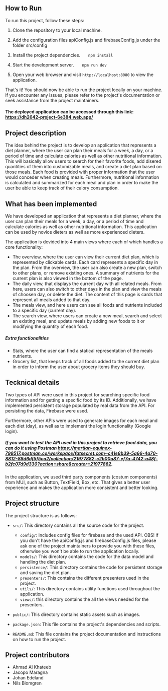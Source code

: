 ## How to Run

To run this project, follow these steps:

1. Clone the repository to your local machine.

2. Add the configuration files apiConfig.js and firebaseConfig.js under the folder src/config

3. Install the project dependencies.
   `   npm install`

4. Start the development server.
   `   npm run dev`

5. Open your web browser and visit `http://localhost:8080` to view the application.

That's it! You should now be able to run the project locally on your machine. If you encounter any issues, please refer to the project's documentation or seek assistance from the project maintainers.

#### The deployed application can be accessed through this link: https://dh2642-project-6e384.web.app/

## Project description

The idea behind the project is to develop an application that represents a diet planner, where the user can plan their meals for a week, a day, or a period of time and calculate calories as well as other nutritional information. This will basically allow users to search for their favorite foods, add disered quantities of them into customizable meals, and create a diet plan based on those meals. Each food is provided with proper information that the user would conceder when creating meals. Furthermore, nutritional information is calculated and summarized for each meal and plan in order to make the user be able to keep track of their calory consumption.

## What has been implemented

We have developed an application that represents a diet planner, where the user can plan their meals for a week, a day, or a period of time and calculate calories as well as other nutritional information. This application can be used by novice dieters as well as more experienced dieters.

The application is devided into 4 main views where each of which handles a core functionality:

- The overview, where the user can view their current diet plan, which is represented by clickable cards. Each card represents a specific day in the plan. From the overview, the user can also create a new plan, switch to other plans, or remove existing ones. A summary of nutrients for the current plan is also viewed in the bottom of the page.
- The daily view, that displays the current day with all related meals. From here, users can also switch to other days in the plan and view the meals of choosen day, or delete the diet. The content of this page is cards that represent all meals added to that day.
- The meals view, and here users can see all foods and nutrients included to a specific day (current day).
- The search view, where users can create a new meal, search and select an existing meal, and update meals by adding new foods to it or modifying the quantity of each food.

##### Extra functionalities

- Stats, where the user can find a statical representation of the meals nutrients.
- Grocery list, that keeps track of all foods added to the current diet plan in order to inform the user about grocery items they should buy.

## Tecknical details

Two types of API were used in this project for searching specific food information and for getting a specific food by its ID. Additionally, we have implemented persistent storage populated by real data from the API. For persisting the data, Firebase were used.

Furthermore, other APIs were used to generate images for each meal and each diet (day), as well as to implement the login functionality (Google login).

##### If you want to test the API used in this project to retrieve food data, you can do it using Postman https://martian-equinox-799517.postman.co/workspace/fatsecret.com~c41e8b39-5a66-4a70-8812-88d6df5f5ca2/collection/21977882-c2b00a87-ef7a-4742-a48f-b2fc07d9d330?action=share&creator=21977882.

In the application, we used third party components (costum components) from MUI, such as Button, TextField, Box, etc. That gives a better user experience and makes the application more consistent and better looking.

## Project structure

The project structure is as follows:

- `src/`: This directory contains all the source code for the project.

  - `config/`: Includes config files for firebase and the used API. OBS! if you don't have the apiConfig.js and firebaseConfig.js files, please ask one of the project maintainers to provide you with these files, otherwise you won't be able to run the application locally.
  - `models/`: This directory contains the code for the data model and handling the diet plan.
  - `persistence/`: This directory contains the code for persistent storage and saving the diet plan.
  - `presenters/`: This contains the different presenters used in the project.
  - `utils/`: This directory contains utility functions used throughout the application.
  - `views/`: this directory contains the all the views needed for the presenters.

- `public/`: This directory contains static assets such as images.

- `package.json`: This file contains the project's dependencies and scripts.

- `README.md`: This file contains the project documentation and instructions on how to run the project.

## Project contributors

- Ahmad Al Khateeb
- Jacopo Maragna
- Johan Edeland
- Nils Blomgren
